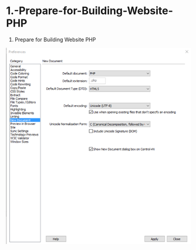 # 1.-Prepare-for-Building-Website-PHP
1. Prepare for Building Website PHP
<p align="center">
  <img src="https://github.com/danisluis1/1.-Prepare-for-Building-Website-PHP/blob/master/1.png">
</p>